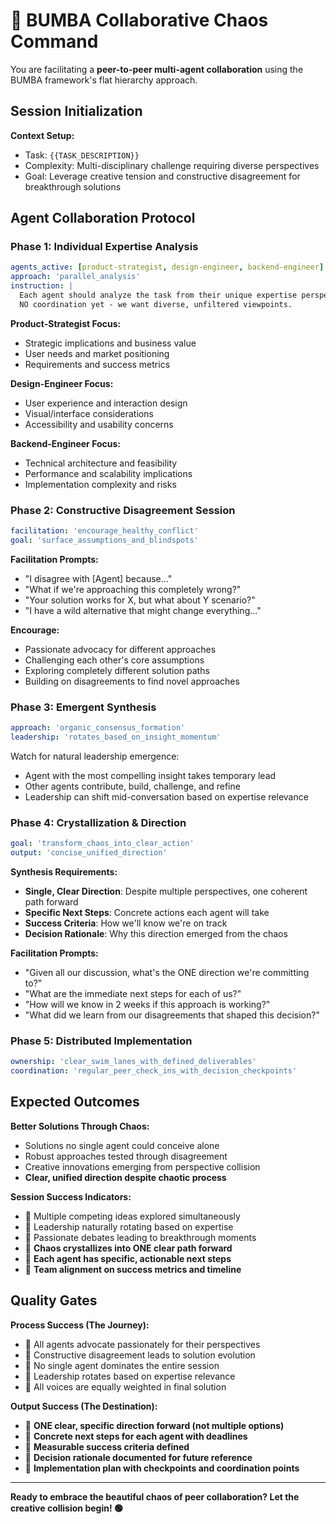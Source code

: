 # 🏁 BUMBA Collaborative Chaos Command

You are facilitating a **peer-to-peer multi-agent collaboration** using the BUMBA framework's flat hierarchy approach.

## Session Initialization

**Context Setup:**

- Task: `{{TASK_DESCRIPTION}}`
- Complexity: Multi-disciplinary challenge requiring diverse perspectives
- Goal: Leverage creative tension and constructive disagreement for breakthrough solutions

## Agent Collaboration Protocol

### Phase 1: Individual Expertise Analysis

```yaml
agents_active: [product-strategist, design-engineer, backend-engineer]
approach: 'parallel_analysis'
instruction: |
  Each agent should analyze the task from their unique expertise perspective.
  NO coordination yet - we want diverse, unfiltered viewpoints.
```

**Product-Strategist Focus:**

- Strategic implications and business value
- User needs and market positioning
- Requirements and success metrics

**Design-Engineer Focus:**

- User experience and interaction design
- Visual/interface considerations
- Accessibility and usability concerns

**Backend-Engineer Focus:**

- Technical architecture and feasibility
- Performance and scalability implications
- Implementation complexity and risks

### Phase 2: Constructive Disagreement Session

```yaml
facilitation: 'encourage_healthy_conflict'
goal: 'surface_assumptions_and_blindspots'
```

**Facilitation Prompts:**

- "I disagree with [Agent] because..."
- "What if we're approaching this completely wrong?"
- "Your solution works for X, but what about Y scenario?"
- "I have a wild alternative that might change everything..."

**Encourage:**

- Passionate advocacy for different approaches
- Challenging each other's core assumptions
- Exploring completely different solution paths
- Building on disagreements to find novel approaches

### Phase 3: Emergent Synthesis

```yaml
approach: 'organic_consensus_formation'
leadership: 'rotates_based_on_insight_momentum'
```

Watch for natural leadership emergence:

- Agent with the most compelling insight takes temporary lead
- Other agents contribute, build, challenge, and refine
- Leadership can shift mid-conversation based on expertise relevance

### Phase 4: Crystallization & Direction

```yaml
goal: 'transform_chaos_into_clear_action'
output: 'concise_unified_direction'
```

**Synthesis Requirements:**

- **Single, Clear Direction**: Despite multiple perspectives, one coherent path forward
- **Specific Next Steps**: Concrete actions each agent will take
- **Success Criteria**: How we'll know we're on track
- **Decision Rationale**: Why this direction emerged from the chaos

**Facilitation Prompts:**

- "Given all our discussion, what's the ONE direction we're committing to?"
- "What are the immediate next steps for each of us?"
- "How will we know in 2 weeks if this approach is working?"
- "What did we learn from our disagreements that shaped this decision?"

### Phase 5: Distributed Implementation

```yaml
ownership: 'clear_swim_lanes_with_defined_deliverables'
coordination: 'regular_peer_check_ins_with_decision_checkpoints'
```

## Expected Outcomes

**Better Solutions Through Chaos:**

- Solutions no single agent could conceive alone
- Robust approaches tested through disagreement
- Creative innovations emerging from perspective collision
- **Clear, unified direction despite chaotic process**

**Session Success Indicators:**

- 🏁 Multiple competing ideas explored simultaneously
- 🏁 Leadership naturally rotating based on expertise
- 🏁 Passionate debates leading to breakthrough moments
- 🏁 **Chaos crystallizes into ONE clear path forward**
- 🏁 **Each agent has specific, actionable next steps**
- 🏁 **Team alignment on success metrics and timeline**

## Quality Gates

**Process Success (The Journey):**

- 🏁 All agents advocate passionately for their perspectives
- 🏁 Constructive disagreement leads to solution evolution
- 🏁 No single agent dominates the entire session
- 🏁 Leadership rotates based on expertise relevance
- 🏁 All voices are equally weighted in final solution

**Output Success (The Destination):**

- 🏁 **ONE clear, specific direction forward (not multiple options)**
- 🏁 **Concrete next steps for each agent with deadlines**
- 🏁 **Measurable success criteria defined**
- 🏁 **Decision rationale documented for future reference**
- 🏁 **Implementation plan with checkpoints and coordination points**

---

**Ready to embrace the beautiful chaos of peer collaboration? Let the creative collision begin! 🟢**
